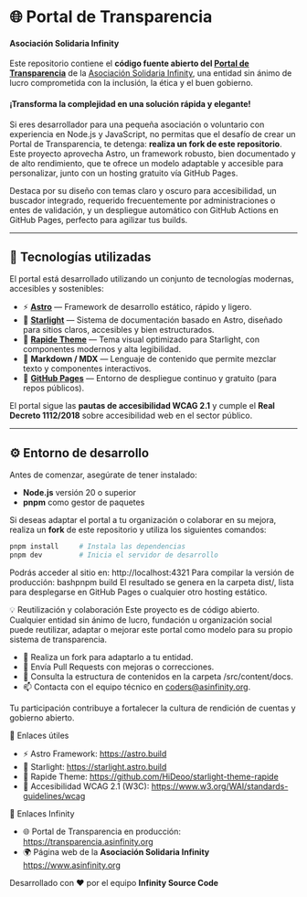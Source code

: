 # 🌐 Portal de Transparencia  
#### Asociación Solidaria Infinity

Este repositorio contiene el **código fuente abierto del [Portal de Transparencia](https://transparencia.asinfinity.org)** de la [Asociación Solidaria Infinity](https://asinfinity.org), una entidad sin ánimo de lucro comprometida con la inclusión, la ética y el buen gobierno.

#### ¡Transforma la complejidad en una solución rápida y  elegante! 

Si eres desarrollador para una pequeña asociación o voluntario con experiencia en Node.js y JavaScript, no permitas que el desafío de crear un Portal de Transparencia, te detenga: **realiza un fork de este repositorio**. Este proyecto aprovecha Astro, un framework robusto, bien documentado y de alto rendimiento, que te ofrece un modelo adaptable y accesible para personalizar, junto con un hosting gratuito vía GitHub Pages. 

Destaca por su diseño con temas claro y oscuro para accesibilidad, un buscador integrado, requerido frecuentemente por administraciones o entes de validación, y un despliegue automático con GitHub Actions en GitHub Pages, perfecto para agilizar tus builds.

---

## 🧩 Tecnologías utilizadas

El portal está desarrollado utilizando un conjunto de tecnologías modernas, accesibles y sostenibles:

- ⚡ **[Astro](https://astro.build/)** — Framework de desarrollo estático, rápido y ligero.  
- 📘 **[Starlight](https://starlight.astro.build/)** — Sistema de documentación basado en Astro, diseñado para sitios claros, accesibles y bien estructurados.  
- 💠 **[Rapide Theme](https://github.com/HiDeoo/starlight-theme-rapide)** — Tema visual optimizado para Starlight, con componentes modernos y alta legibilidad.  
- 🧱 **Markdown / MDX** — Lenguaje de contenido que permite mezclar texto y componentes interactivos.  
- 🚀 **[GitHub Pages](https://pages.github.com/)** — Entorno de despliegue continuo y gratuito (para repos públicos).  

El portal sigue las **pautas de accesibilidad WCAG 2.1** y cumple el **Real Decreto 1112/2018** sobre accesibilidad web en el sector público.

---

## ⚙️ Entorno de desarrollo

Antes de comenzar, asegúrate de tener instalado:

- **Node.js** versión 20 o superior  
- **pnpm** como gestor de paquetes

Si deseas adaptar el portal a tu organización o colaborar en su mejora, realiza un **fork** de este repositorio y utiliza los siguientes comandos:

```bash
pnpm install     # Instala las dependencias
pnpm dev         # Inicia el servidor de desarrollo
```

Podrás acceder al sitio en: http://localhost:4321
Para compilar la versión de producción:
bashpnpm build
El resultado se genera en la carpeta dist/, lista para desplegarse en GitHub Pages o cualquier otro hosting estático.

💡 Reutilización y colaboración
Este proyecto es de código abierto.
Cualquier entidad sin ánimo de lucro, fundación u organización social puede reutilizar, adaptar o mejorar este portal como modelo para su propio sistema de transparencia.

- 🧩 Realiza un fork para adaptarlo a tu entidad.
- 💬 Envía Pull Requests con mejoras o correcciones.
- 📄 Consulta la estructura de contenidos en la carpeta /src/content/docs.
- 📫 Contacta con el equipo técnico en coders@asinfinity.org.

Tu participación contribuye a fortalecer la cultura de rendición de cuentas y gobierno abierto.

🔗 Enlaces útiles

- ⚡ Astro Framework: https://astro.build
- 📘 Starlight: https://starlight.astro.build
- 💠 Rapide Theme: https://github.com/HiDeoo/starlight-theme-rapide
- 🔎 Accesibilidad WCAG 2.1 (W3C): https://www.w3.org/WAI/standards-guidelines/wcag

🔗 Enlaces Infinity

- 🌐 Portal de Transparencia en producción: https://transparencia.asinfinity.org
- 🌍 Página web de la **Asociación Solidaria Infinity** https://www.asinfinity.org

Desarrollado con ❤️ por el equipo **Infinity Source Code**